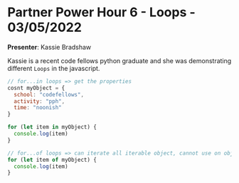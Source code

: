 # Partner Power Hour 6 - Loops - 03/05/2022

**Presenter**: Kassie Bradshaw

Kassie is a recent code fellows python graduate and she was demonstrating different `Loops` in the javascript.

```javascript
// for...in loops => get the properties
cosnt myObject = {
  school: "codefellows",
  activity: "pph",
  time: "noonish"
}

for (let item in myObject) {
  console.log(item)
}

// for...of loops => can iterate all iterable object, cannot use on object(key, value pair)
for (let item of myObject) {
  console.log(item)
}
```
